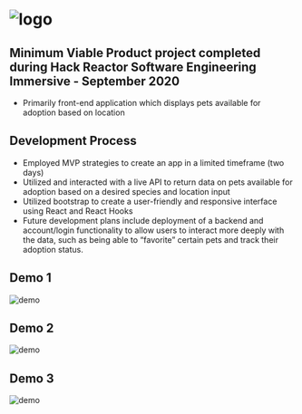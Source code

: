 # ![logo](https://i.imgur.com/HKKo5ue.png)

## Minimum Viable Product project completed during Hack Reactor Software Engineering Immersive - September 2020

- Primarily front-end application which displays pets available for adoption based on location

## Development Process

- Employed MVP strategies to create an app in a limited timeframe (two days)
- Utilized and interacted with a live API to return data on pets available for adoption based on a desired species and location input
- Utilized bootstrap to create a user-friendly and responsive interface using React and React Hooks
- Future development plans include deployment of a backend and account/login functionality to allow users to interact more deeply with the data, such as being able to “favorite” certain pets and track their adoption status.

## Demo 1

![demo](https://github.com/andrewbinkard/petFinderMVP/blob/master/PF_Demo_01.gif)

## Demo 2

![demo](https://github.com/andrewbinkard/petFinderMVP/blob/master/PF_Demo_02.gif)

## Demo 3

![demo](https://github.com/andrewbinkard/petFinderMVP/blob/master/PF_Demo_03.gif)
